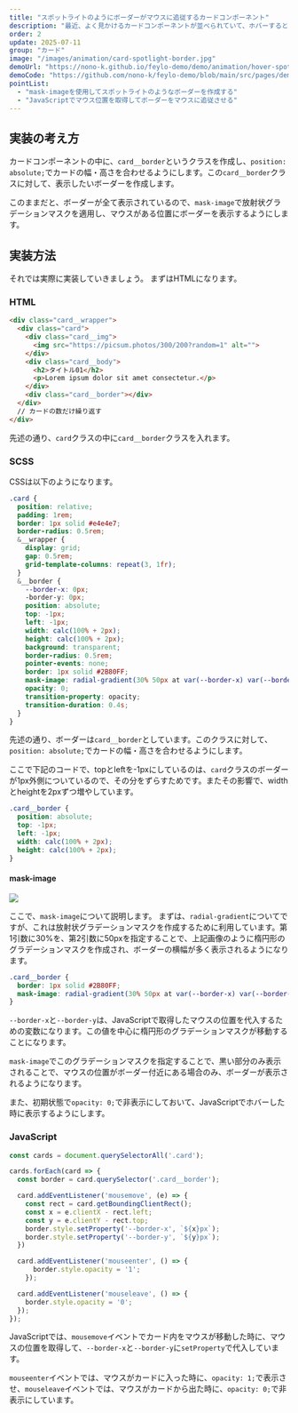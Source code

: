 ```yaml
---
title: "スポットライトのようにボーダーがマウスに追従するカードコンポーネント"
description: "最近、よく見かけるカードコンポーネントが並べられていて、ホバーするとスポットライトのようにボーダーがマウスに追従するアニメーションを解説します。実装ではmask-imageを利用して実現しています。"
order: 2
update: 2025-07-11
group: "カード"
image: "/images/animation/card-spotlight-border.jpg"
demoUrl: "https://nono-k.github.io/feylo-demo/demo/animation/hover-spotlight-border/"
demoCode: "https://github.com/nono-k/feylo-demo/blob/main/src/pages/demo/animation/hover-spotlight-border.astro"
pointList:
  - "mask-imageを使用してスポットライトのようなボーダーを作成する"
  - "JavaScriptでマウス位置を取得してボーダーをマウスに追従させる"
---
```


## 実装の考え方

カードコンポーネントの中に、`card__border`というクラスを作成し、`position: absolute;`でカードの幅・高さを合わせるようにします。この`card__border`クラスに対して、表示したいボーダーを作成します。

このままだと、ボーダーが全て表示されているので、`mask-image`で<Marker>放射状グラデーションマスク</Marker>を適用し、マウスがある位置にボーダーを表示するようにします。

## 実装方法

それでは実際に実装していきましょう。
まずはHTMLになります。

### HTML

```html [HTML]
<div class="card__wrapper">
  <div class="card">
    <div class="card__img">
      <img src="https://picsum.photos/300/200?random=1" alt="">
    </div>
    <div class="card__body">
      <h2>タイトル01</h2>
      <p>Lorem ipsum dolor sit amet consectetur.</p>
    </div>
    <div class="card__border"></div>
  </div>
  // カードの数だけ繰り返す
</div>
```

先述の通り、`card`クラスの中に`card__border`クラスを入れます。

### SCSS

CSSは以下のようになります。

```scss [SCSS]
.card {
  position: relative;
  padding: 1rem;
  border: 1px solid #e4e4e7;
  border-radius: 0.5rem;
  &__wrapper {
    display: grid;
    gap: 0.5rem;
    grid-template-columns: repeat(3, 1fr);
  }
  &__border {
    --border-x: 0px;
    -border-y: 0px;
    position: absolute;
    top: -1px;
    left: -1px;
    width: calc(100% + 2px);
    height: calc(100% + 2px);
    background: transparent;
    border-radius: 0.5rem;
    pointer-events: none;
    border: 1px solid #2B80FF;
    mask-image: radial-gradient(30% 50px at var(--border-x) var(--border-y), black 45%, transparent);
    opacity: 0;
    transition-property: opacity;
    transition-duration: 0.4s;
  }
}
```

先述の通り、ボーダーは`card__border`としています。このクラスに対して、`position: absolute;`でカードの幅・高さを合わせるようにします。

ここで下記のコードで、topとleftを-1pxにしているのは、`card`クラスのボーダーが1px外側についているので、その分をずらすためです。またその影響で、widthとheightを2pxずつ増やしています。

```scss [SCSS]
.card__border {
  position: absolute;
  top: -1px;
  left: -1px;
  width: calc(100% + 2px);
  height: calc(100% + 2px);
}
```

#### mask-image

![](https://res.cloudinary.com/dy8ftemi0/image/upload/v1751900056/hover-spotlight-border-01_yijnnm.jpg)

ここで、`mask-image`について説明します。
まずは、`radial-gradient`についてですが、これは放射状グラデーションマスクを作成するために利用しています。第1引数に30%を、第2引数に50pxを指定することで、上記画像のように楕円形のグラデーションマスクを作成され、ボーダーの横幅が多く表示されるようになります。

```scss [SCSS]
.card__border {
  border: 1px solid #2B80FF;
  mask-image: radial-gradient(30% 50px at var(--border-x) var(--border-y), black 45%, transparent);
}
```

`--border-x`と`--border-y`は、JavaScriptで取得したマウスの位置を代入するための変数になります。この値を中心に楕円形のグラデーションマスクが移動することになります。

`mask-image`でこのグラデーションマスクを指定することで、黒い部分のみ表示されることで、マウスの位置がボーダー付近にある場合のみ、ボーダーが表示されるようになります。

また、初期状態で`opacity: 0;`で非表示にしておいて、JavaScriptでホバーした時に表示するようにします。

### JavaScript

```js [JavaScript]
const cards = document.querySelectorAll('.card');

cards.forEach(card => {
  const border = card.querySelector('.card__border');

  card.addEventListener('mousemove', (e) => {
    const rect = card.getBoundingClientRect();
    const x = e.clientX - rect.left;
    const y = e.clientY - rect.top;
    border.style.setProperty('--border-x', `${x}px`);
    border.style.setProperty('--border-y', `${y}px`);
  })

  card.addEventListener('mouseenter', () => {
      border.style.opacity = '1';
    });

  card.addEventListener('mouseleave', () => {
    border.style.opacity = '0';
  });
});
```

JavaScriptでは、`mousemove`イベントでカード内をマウスが移動した時に、マウスの位置を取得して、`--border-x`と`--border-y`に`setProperty`で代入しています。

`mouseenter`イベントでは、マウスがカードに入った時に、`opacity: 1;`で表示させ、`mouseleave`イベントでは、マウスがカードから出た時に、`opacity: 0;`で非表示にしています。